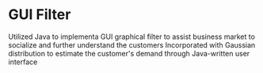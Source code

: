 # GUI Filter

Utilized Java to implementa GUI graphical filter to assist business market to socialize and further understand the customers
Incorporated with Gaussian distribution to estimate the customer's demand through Java-written user interface
